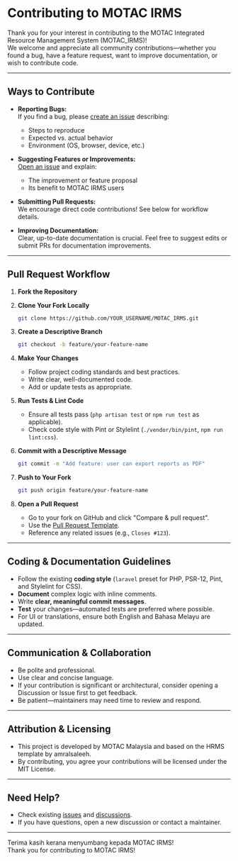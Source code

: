 # Contributing to MOTAC IRMS

Thank you for your interest in contributing to the MOTAC Integrated Resource Management System (MOTAC_IRMS)!  
We welcome and appreciate all community contributions—whether you found a bug, have a feature request, want to improve documentation, or wish to contribute code.

---

## Ways to Contribute

- **Reporting Bugs:**  
  If you find a bug, please [create an issue](../../issues) describing:
  - Steps to reproduce
  - Expected vs. actual behavior
  - Environment (OS, browser, device, etc.)

- **Suggesting Features or Improvements:**  
  [Open an issue](../../issues) and explain:
  - The improvement or feature proposal
  - Its benefit to MOTAC IRMS users

- **Submitting Pull Requests:**  
  We encourage direct code contributions! See below for workflow details.

- **Improving Documentation:**  
  Clear, up-to-date documentation is crucial. Feel free to suggest edits or submit PRs for documentation improvements.

---

## Pull Request Workflow

1. **Fork the Repository**

2. **Clone Your Fork Locally**

    ```bash
    git clone https://github.com/YOUR_USERNAME/MOTAC_IRMS.git
    ```

3. **Create a Descriptive Branch**

    ```bash
    git checkout -b feature/your-feature-name
    ```

4. **Make Your Changes**
    - Follow project coding standards and best practices.
    - Write clear, well-documented code.
    - Add or update tests as appropriate.

5. **Run Tests & Lint Code**
    - Ensure all tests pass (`php artisan test` or `npm run test` as applicable).
    - Check code style with Pint or Stylelint (`./vendor/bin/pint`, `npm run lint:css`).

6. **Commit with a Descriptive Message**

    ```bash
    git commit -m "Add feature: user can export reports as PDF"
    ```

7. **Push to Your Fork**

    ```bash
    git push origin feature/your-feature-name
    ```

8. **Open a Pull Request**
    - Go to your fork on GitHub and click "Compare & pull request".
    - Use the [Pull Request Template](./pull_request_template.md).
    - Reference any related issues (e.g., `Closes #123`).

---

## Coding & Documentation Guidelines

- Follow the existing **coding style** (`laravel` preset for PHP, PSR-12, Pint, and Stylelint for CSS).
- **Document** complex logic with inline comments.
- Write **clear, meaningful commit messages**.
- **Test** your changes—automated tests are preferred where possible.
- For UI or translations, ensure both English and Bahasa Melayu are updated.

---

## Communication & Collaboration

- Be polite and professional.
- Use clear and concise language.
- If your contribution is significant or architectural, consider opening a Discussion or Issue first to get feedback.
- Be patient—maintainers may need time to review and respond.

---

## Attribution & Licensing

- This project is developed by MOTAC Malaysia and based on the HRMS template by amralsaleeh.
- By contributing, you agree your contributions will be licensed under the MIT License.

---

## Need Help?

- Check existing [issues](../../issues) and [discussions](../../discussions).
- If you have questions, open a new discussion or contact a maintainer.

---

Terima kasih kerana menyumbang kepada MOTAC IRMS!  
Thank you for contributing to MOTAC IRMS!
